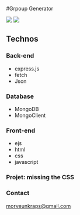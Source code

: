 #Grpoup Generator

![](https://img.shields.io/badge/made%20with-javascript-yellow?logo=javascript) ![](https://img.shields.io/badge/made%20with-MongoDB-green?logo=MongoDB)

## Technos

### Back-end

* express.js
* fetch
* Json

### Database

* MongoDB
* MongoClient


### Front-end

* ejs
* html 
* css 
* javascript


### Projet: missing the CSS


### Contact

morveunkraps@gmail.com


